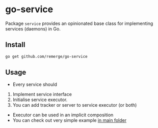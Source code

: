 # go-service

Package `service` provides an opinionated base class for implementing services
(daemons) in Go.

## Install

```bash
go get github.com/remerge/go-service
```


## Usage
* Every service should
1. Implement service interface
2. Initialise service executor.
3. You can add tracker or server to service executor (or both)

* Executor can be used in an implicit composition
* You can check out very simple example [in main folder](https://github.com/remerge/go-service/blob/master/main/example_service.go)
